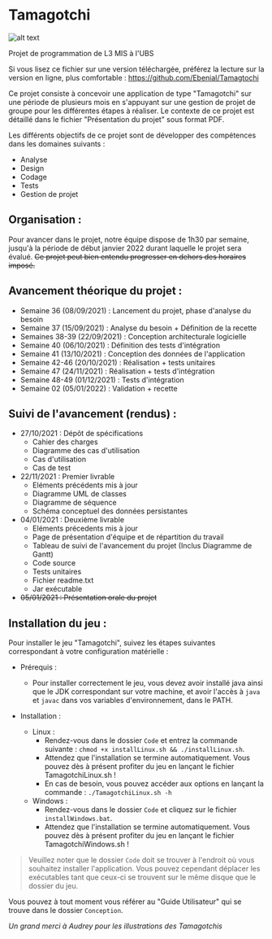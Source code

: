 # Tamagotchi

![alt text](https://github.com/Ebenial/Tamagotchi/tree/resources/others/tamagotchiBlanc.png)

Projet de programmation de L3 MIS à l'UBS


Si vous lisez ce fichier sur une version téléchargée, préférez la lecture sur la version en ligne, plus comfortable :
https://github.com/Ebenial/Tamagtochi

Ce projet consiste à concevoir une application de type "Tamagotchi" sur une période de plusieurs mois en s'appuyant sur une gestion de projet de groupe pour les différentes étapes à réaliser.
Le contexte de ce projet est détaillé dans le fichier "Présentation du projet" sous format PDF.

Les différents objectifs de ce projet sont de développer des compétences dans les domaines suivants :
* Analyse
* Design
* Codage
* Tests
* Gestion de projet

    
Organisation :
-
Pour avancer dans le projet, notre équipe dispose de 1h30 par semaine, jusqu'à la période de début janvier 2022 durant laquelle le projet sera évalué.
~~Ce projet peut bien entendu progresser en dehors des horaires imposé.~~


Avancement théorique du projet :
-
* Semaine 36 (08/09/2021) : Lancement du projet, phase d'analyse du besoin
* Semaine 37 (15/09/2021) : Analyse du besoin + Définition de la recette
* Semaines 38-39 (22/09/2021) : Conception architecturale logicielle
* Semaine 40 (06/10/2021) : Définition des tests d'intégration
* Semaine 41 (13/10/2021) : Conception des données de l'application
* Semaine 42-46 (20/10/2021) : Réalisation + tests unitaires
* Semaine 47 (24/11/2021) : Réalisation + tests d'intégration
* Semaine 48-49 (01/12/2021) : Tests d'intégration
* Semaine 02 (05/01/2022) : Validation + recette

Suivi de l'avancement (rendus) :
-
* 27/10/2021 : Dépôt de spécifications 
	* Cahier des charges
	* Diagramme des cas d'utilisation
	* Cas d'utilisation
	* Cas de test
* 22/11/2021 : Premier livrable 
	* Eléments précédents mis à jour
	* Diagramme UML de classes
	* Diagramme de séquence
	* Schéma conceptuel des données persistantes
* 04/01/2021 : Deuxième livrable 
	* Eléments précedents mis à jour
	* Page de présentation d'équipe et de répartition du travail
	* Tableau de suivi de l'avancement du projet (Inclus Diagramme de Gantt)
	* Code source
	* Tests unitaires
	* Fichier readme.txt
	* Jar exécutable
* ~~05/01/2021 : Présentation orale du projet~~

Installation du jeu :
-
Pour installer le jeu "Tamagotchi", suivez les étapes suivantes correspondant à votre configuration matérielle :


* Prérequis :
	* Pour installer correctement le jeu, vous devez avoir installé java ainsi que le JDK correspondant sur votre machine, et avoir l'accès à ```java``` et ```javac``` dans vos variables d'environnement, dans le PATH.

* Installation :
	* Linux :
		* Rendez-vous dans le dossier ```Code``` et entrez la commande suivante : ```chmod +x installLinux.sh && ./installLinux.sh```.
		* Attendez que l'installation se termine automatiquement. Vous pouvez dès à présent profiter du jeu en lançant le fichier TamagotchiLinux.sh !
		* En cas de besoin, vous pouvez accéder aux options en lançant la commande : ```./TamagotchiLinux.sh -h```
	* Windows :
		* Rendez-vous dans le dossier ```Code``` et cliquez sur le fichier ```installWindows.bat```.
		* Attendez que l'installation se termine automatiquement. Vous pouvez dès à présent profiter du jeu en lançant le fichier TamagotchiWindows.sh !

> Veuillez noter que le dossier ```Code``` doit se trouver à l'endroit où vous souhaitez installer l'application. Vous pouvez cependant déplacer les exécutables tant que ceux-ci se trouvent sur le même disque que le dossier du jeu.


Vous pouvez à tout moment vous référer au "Guide Utilisateur" qui se trouve dans le dossier ```Conception```.



*Un grand merci à Audrey pour les illustrations des Tamagotchis*
